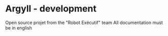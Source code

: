 # Argyll - development
Open source projet from the "Robot Exécutif" team
All documentation must be in english
